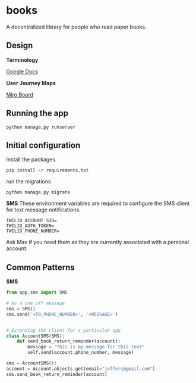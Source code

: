 # books
A decentralized library for people who read paper books. 


## Design
**Terminology** 

[Google Docs](https://docs.google.com/document/d/1ssaj2CkgFQaVrCOrfS8u3M1pvwVOmoWc0Q1YL0BjzgE/edit?usp=sharing)


**User Journey Maps**

[Miro Board](https://miro.com/app/board/o9J_lMm2Kd8=/)


## Running the app

```
python manage.py runserver
```

## Initial configuration 

Install the packages.

```
pip install -r requirements.txt
```

run the migrations
```
python manage.py migrate
```

**SMS**
These environment variables are required to configure the SMS client for text message notifications. 

```
TWILIO_ACCOUNT_SID=
TWILIO_AUTH_TOKEN=
TWILIO_PHONE_NUMBER=
```

Ask Mav if you need them as they are currently associated with a personal account. 

## Common Patterns

**SMS**
```python
from app.sms import SMS

# As a one off message
sms = SMS()
sms.send('<TO_PHONE_NUMBER>', '<MESSAGE>')


# Extending the client for a particular app
class AccountSMS(SMS):
    def send_book_return_reminder(account):
        message = "This is my message for this text" 
        self.send(account.phone_number, message)

sms = AccountSMS():
account = Account.objects.get(email="jeffers@gmail.com")
sms.send_book_return_reminder(account)
```